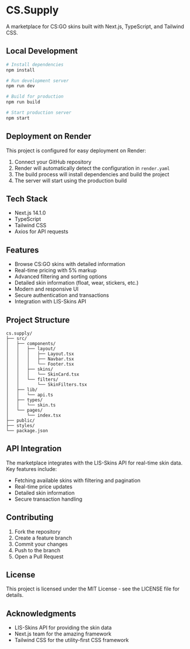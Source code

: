 # CS.Supply

A marketplace for CS:GO skins built with Next.js, TypeScript, and Tailwind CSS.

## Local Development

```bash
# Install dependencies
npm install

# Run development server
npm run dev

# Build for production
npm run build

# Start production server
npm start
```

## Deployment on Render

This project is configured for easy deployment on Render:

1. Connect your GitHub repository
2. Render will automatically detect the configuration in `render.yaml`
3. The build process will install dependencies and build the project
4. The server will start using the production build

## Tech Stack

- Next.js 14.1.0
- TypeScript
- Tailwind CSS
- Axios for API requests

## Features

- Browse CS:GO skins with detailed information
- Real-time pricing with 5% markup
- Advanced filtering and sorting options
- Detailed skin information (float, wear, stickers, etc.)
- Modern and responsive UI
- Secure authentication and transactions
- Integration with LIS-Skins API

## Project Structure

```
cs.supply/
├── src/
│   ├── components/
│   │   ├── layout/
│   │   │   ├── Layout.tsx
│   │   │   ├── Navbar.tsx
│   │   │   └── Footer.tsx
│   │   ├── skins/
│   │   │   └── SkinCard.tsx
│   │   └── filters/
│   │       └── SkinFilters.tsx
│   ├── lib/
│   │   └── api.ts
│   ├── types/
│   │   └── skin.ts
│   └── pages/
│       └── index.tsx
├── public/
├── styles/
└── package.json
```

## API Integration

The marketplace integrates with the LIS-Skins API for real-time skin data. Key features include:

- Fetching available skins with filtering and pagination
- Real-time price updates
- Detailed skin information
- Secure transaction handling

## Contributing

1. Fork the repository
2. Create a feature branch
3. Commit your changes
4. Push to the branch
5. Open a Pull Request

## License

This project is licensed under the MIT License - see the LICENSE file for details.

## Acknowledgments

- LIS-Skins API for providing the skin data
- Next.js team for the amazing framework
- Tailwind CSS for the utility-first CSS framework
